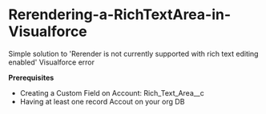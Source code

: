 # Rerendering-a-RichTextArea-in-Visualforce
Simple solution to 'Rerender is not currently supported with rich text editing enabled' Visualforce error

**Prerequisites**

- Creating a Custom Field on Account: Rich_Text_Area__c
- Having at least one record Accout on your org DB
